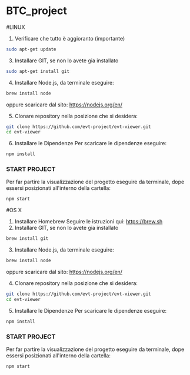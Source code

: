 # BTC_project

#LINUX
1. Verificare che tutto è aggioranto (importante) 
```bash
sudo apt-get update
```
3. Installare GIT, se non lo avete gia installato
```bash
sudo apt-get install git
```
4. Installare Node.js, da terminale eseguire:
```bash
brew install node
```
oppure scaricare dal sito:
https://nodejs.org/en/

5. Clonare repository nella posizione che si desidera:
```bash
git clone https://github.com/evt-project/evt-viewer.git
cd evt-viewer
```
6. Installare le Dipendenze
Per scaricare le dipendenze eseguire:
```bash
npm install
```

### START PROJECT
Per far partire la visualizzazione del progetto eseguire da terminale, dope essersi posizionati all'interno della cartella:
```bash
npm start
```

#OS X
1. Installare Homebrew 
Seguire le istruzioni qui: https://brew.sh
2. Installare GIT, se non lo avete gia installato
```bash
brew install git
```
3. Installare Node.js, da terminale eseguire:
```bash
brew install node
```
oppure scaricare dal sito:
https://nodejs.org/en/

4. Clonare repository nella posizione che si desidera:
```bash
git clone https://github.com/evt-project/evt-viewer.git
cd evt-viewer
```
5. Installare le Dipendenze
Per scaricare le dipendenze eseguire:
```bash
npm install
```
### START PROJECT
Per far partire la visualizzazione del progetto eseguire da terminale, dope essersi posizionati all'interno della cartella:
```bash
npm start
```
